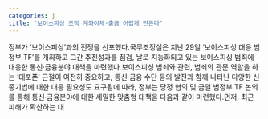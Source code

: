 ```yaml
---
categories: j
title: "보이스피싱 조직 계좌이체·출금 어렵게 만든다"
---
```

정부가 ‘보이스피싱’과의 전쟁을 선포했다.국무조정실은 지난 29일 ‘보이스피싱 대응 범정부 TF’를 개최하고 그간 추진성과를 점검, 날로 지능화되고 있는 보이스피싱 범죄에 대응한 통신‧금융분야 대책을 마련했다.보이스피싱 범죄와 관련, 범죄의 관문 역할을 하는 ‘대포폰’ 근절이 여전히 중요하고, 통신·금융 수단 등의 발전과 함께 나타난 다양한 신종기법에 대한 대응 필요성도 요구됨에 따라, 정부는 당정 협의 및 금일 범정부 TF 논의를 통해 통신·금융분야에 대한 세밀한 맞춤형 대책을 다음과 같이 마련했다.먼저, 최근 피해가 확산하는 대